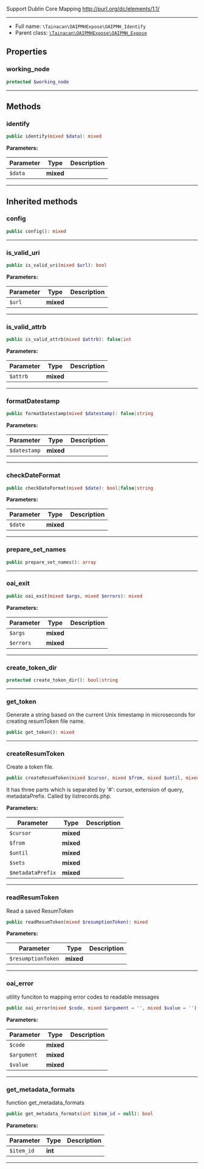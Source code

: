
Support Dublin Core Mapping
http://purl.org/dc/elements/1.1/

***

* Full name: `\Tainacan\OAIPMHExpose\OAIPMH_Identify`
* Parent class: [`\Tainacan\OAIPMHExpose\OAIPMH_Expose`](./OAIPMH_Expose)

## Properties

### working_node

```php
protected $working_node
```

***

## Methods

### identify

```php
public identify(mixed $data): mixed
```

**Parameters:**

| Parameter | Type      | Description |
|-----------|-----------|-------------|
| `$data`   | **mixed** |             |

***

## Inherited methods

### config

```php
public config(): mixed
```

***

### is_valid_uri

```php
public is_valid_uri(mixed $url): bool
```

**Parameters:**

| Parameter | Type      | Description |
|-----------|-----------|-------------|
| `$url`    | **mixed** |             |

***

### is_valid_attrb

```php
public is_valid_attrb(mixed $attrb): false|int
```

**Parameters:**

| Parameter | Type      | Description |
|-----------|-----------|-------------|
| `$attrb`  | **mixed** |             |

***

### formatDatestamp

```php
public formatDatestamp(mixed $datestamp): false|string
```

**Parameters:**

| Parameter    | Type      | Description |
|--------------|-----------|-------------|
| `$datestamp` | **mixed** |             |

***

### checkDateFormat

```php
public checkDateFormat(mixed $date): bool|false|string
```

**Parameters:**

| Parameter | Type      | Description |
|-----------|-----------|-------------|
| `$date`   | **mixed** |             |

***

### prepare_set_names

```php
public prepare_set_names(): array
```

***

### oai_exit

```php
public oai_exit(mixed $args, mixed $errors): mixed
```

**Parameters:**

| Parameter | Type      | Description |
|-----------|-----------|-------------|
| `$args`   | **mixed** |             |
| `$errors` | **mixed** |             |

***

### create_token_dir

```php
protected create_token_dir(): bool|string
```

***

### get_token

Generate a string based on the current Unix timestamp in microseconds for creating resumToken file name.

```php
public get_token(): mixed
```

***

### createResumToken

Create a token file.

```php
public createResumToken(mixed $cursor, mixed $from, mixed $until, mixed $sets, mixed $metadataPrefix): mixed
```

It has three parts which is separated by '#': cursor, extension of query, metadataPrefix.
Called by listrecords.php.

**Parameters:**

| Parameter         | Type      | Description |
|-------------------|-----------|-------------|
| `$cursor`         | **mixed** |             |
| `$from`           | **mixed** |             |
| `$until`          | **mixed** |             |
| `$sets`           | **mixed** |             |
| `$metadataPrefix` | **mixed** |             |

***

### readResumToken

Read a saved ResumToken

```php
public readResumToken(mixed $resumptionToken): mixed
```

**Parameters:**

| Parameter          | Type      | Description |
|--------------------|-----------|-------------|
| `$resumptionToken` | **mixed** |             |

***

### oai_error

utility funciton to mapping error codes to readable messages

```php
public oai_error(mixed $code, mixed $argument = '', mixed $value = ''): mixed
```

**Parameters:**

| Parameter   | Type      | Description |
|-------------|-----------|-------------|
| `$code`     | **mixed** |             |
| `$argument` | **mixed** |             |
| `$value`    | **mixed** |             |

***

### get_metadata_formats

function get_metadata_formats

```php
public get_metadata_formats(int $item_id = null): bool
```

**Parameters:**

| Parameter  | Type    | Description |
|------------|---------|-------------|
| `$item_id` | **int** |             |

***
